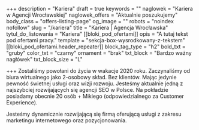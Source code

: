 +++
description = "Kariera"
draft = true
keywords = ""
naglowek = "Kariera w Agencji Wrocławskiej"
naglowek_offers = "Aktualnie poszukujemy"
body_class = "offers-listing-page"
og_image = ""
robots = "noindex nofollow"
slug = "/kariera"
title = "Kariera | Agencja Wrocławska"
tytul_do_listowania = "Kariera"
[[bloki_pod_ofertami]]
opis = "A tutaj tekst pod ofertami pracy."
template = "sekcja-box-wysrodkowany-z-tekstem"
[[bloki_pod_ofertami.header_repeater]]
block_tag_type = "h2"
bold_txt = "gruby"
color_txt = "czarny"
ornament = "brak"
txt_block = "Bardzo ważny nagłówek"
txt_block_size = "L"

+++
Zostaliśmy powołani do życia w wakacje 2020 roku. Zaczynaliśmy od biura wirtualnego jako 2-osobowy skład. Bez klientów. Mając jedynie pewność świetnej usługi oraz wizji rozwoju. Jesteśmy aktualnie jedną z najszybciej rozwijających się agencji SEO w Polsce. Na pokładzie posiadamy obecnie 20 osób + Mikiego (odpowiedzialnego za Customer Experience). 

Jesteśmy dynamicznie rozwijającą się firmą oferującą usługi z zakresu marketingu internetowego oraz pozycjonowania.